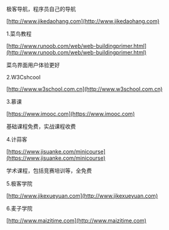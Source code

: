 极客导航，程序员自己的导航

[http://www.jikedaohang.com](http://www.jikedaohang.com)

1.菜鸟教程

[http://www.runoob.com/web/web-buildingprimer.html](http://www.runoob.com/web/web-buildingprimer.html)

菜鸟界面用户体验更好

2.W3Cshcool

[http://www.w3school.com.cn](http://www.w3school.com.cn)

3.慕课

[https://www.imooc.com](https://www.imooc.com)

基础课程免费，实战课程收费

4.计蒜客

[https://www.jisuanke.com/minicourse](https://www.jisuanke.com/minicourse)

学术课程，包括竞赛培训等，全免费

5.极客学院

[http://www.jikexueyuan.com](http://www.jikexueyuan.com)

6.麦子学院

[http://www.maizitime.com](http://www.maizitime.com)

